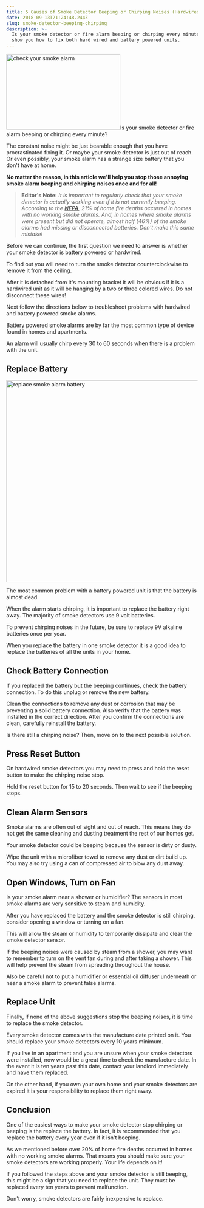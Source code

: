 ```yaml
---
title: 5 Causes of Smoke Detector Beeping or Chirping Noises (Hardwired or Battery)
date: 2018-09-13T21:24:48.244Z
slug: smoke-detector-beeping-chirping
description: >-
  Is your smoke detector or fire alarm beeping or chirping every minute? We'll
  show you how to fix both hard wired and battery powered units.
---
```

<img src="http://www.doorwaysmagazine.com/wp-content/uploads/check_smoke_alarm-300x199.jpg" alt="check your smoke alarm" width="300" height="199" class="alignright size-medium wp-image-12640" />Is your smoke detector or fire alarm beeping or chirping every minute? 



The constant noise might be just bearable enough that you have procrastinated fixing it. Or maybe your smoke detector is just out of reach. Or even possibly, your smoke alarm has a strange size battery that you don't have at home.



<strong>No matter the reason, in this article we'll help you stop those annoying smoke alarm beeping and chirping noises once and for all!</strong>





<blockquote><strong>Editor's Note:</strong> <em>It is important to regularly check that your smoke detector is actually working even if it is not currently beeping. According to the <a href="http://www.nfpa.org/news-and-research/fire-statistics-and-reports/fire-statistics/fire-safety-equipment/smoke-alarms-in-us-home-fires" target="_blank">NFPA</a>, 21% of home fire deaths occurred in homes with no working smoke alarms. And, in homes where smoke alarms were present but did not operate, almost half (46%) of the smoke alarms had missing or disconnected batteries. Don't make this same mistake!</em></blockquote>





Before we can continue, the first question we need to answer is whether your smoke detector is battery powered or hardwired. 



To find out you will need to turn the smoke detector counterclockwise to remove it from the ceiling. 



After it is detached from it's mounting bracket it will be obvious if it is a hardwired unit as it will be hanging by a two or three colored wires. Do not disconnect these wires!



Next follow the directions below to troubleshoot problems with hardwired and battery powered smoke alarms.



Battery powered smoke alarms are by far the most common type of device found in homes and apartments.



An alarm will usually chirp every 30 to 60 seconds when there is a problem with the unit. 



<h2>Replace Battery</h2>



<img src="http://www.doorwaysmagazine.com/wp-content/uploads/replace_smoke_alarm_battery.jpg" alt="replace smoke alarm battery" width="800" height="531" class="aligncenter size-full wp-image-12641" />



The most common problem with a battery powered unit is that the battery is almost dead.



When the alarm starts chirping, it is important to replace the battery right away. The majority of smoke detectors use 9 volt batteries.



To prevent chirping noises in the future, be sure to replace 9V alkaline batteries once per year.



When you replace the battery in one smoke detector it is a good idea to replace the batteries of all the units in your home.



<h2>Check Battery Connection</h2>



If you replaced the battery but the beeping continues, check the battery connection. To do this unplug or remove the new battery. 



Clean the connections to remove any dust or corrosion that may be preventing a solid battery connection. Also verify that the battery was installed in the correct direction. After you confirm the connections are clean, carefully reinstall the battery.



Is there still a chirping noise? Then, move on to the next possible solution.



<h2>Press Reset Button</h2>



On hardwired smoke detectors you may need to press and hold the reset button to make the chirping noise stop.



Hold the reset button for 15 to 20 seconds. Then wait to see if the beeping stops.



<h2>Clean Alarm Sensors</h2>



Smoke alarms are often out of sight and out of reach. This means they do not get the same cleaning and dusting treatment the rest of our homes get.



Your smoke detector could be beeping because the sensor is dirty or dusty. 



Wipe the unit with a microfiber towel to remove any dust or dirt build up. You may also try using a can of compressed air to blow any dust away.



<h2>Open Windows, Turn on Fan</h2>



Is your smoke alarm near a shower or humidifier? The sensors in most smoke alarms are very sensitive to steam and humidity.



After you have replaced the battery and the smoke detector is still chirping, consider opening a window or turning on a fan.



This will allow the steam or humidity to temporarily dissipate and clear the smoke detector sensor. 



If the beeping noises were caused by steam from a shower, you may want to remember to turn on the vent fan during and after taking a shower. This will help prevent the steam from spreading throughout the house.



Also be careful not to put a humidifier or essential oil diffuser underneath or near a smoke alarm to prevent false alarms.



<h2>Replace Unit</h2>



Finally, if none of the above suggestions stop the beeping noises, it is time to replace the smoke detector.



Every smoke detector comes with the manufacture date printed on it. You should replace your smoke detectors every 10 years minimum.



If you live in an apartment and you are unsure when your smoke detectors were installed, now would be a great time to check the manufacture date. In the event it is ten years past this date, contact your landlord immediately and have them replaced.



On the other hand, if you own your own home and your smoke detectors are expired it is your responsibility to replace them right away.



<h2>Conclusion</h2>



One of the easiest ways to make your smoke detector stop chirping or beeping is the replace the battery. In fact, it is recommended that you replace the battery every year even if it isn't beeping.



As we mentioned before over 20% of home fire deaths occurred in homes with no working smoke alarms. That means you should make sure your smoke detectors are working properly. Your life depends on it!



If you followed the steps above and your smoke detector is still beeping, this might be a sign that you need to replace the unit. They must be replaced every ten years to prevent malfunction.



Don't worry, smoke detectors are fairly inexpensive to replace.
